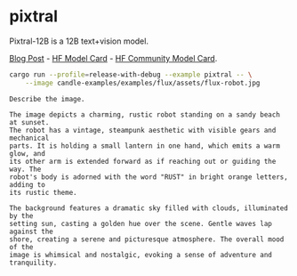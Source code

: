 # pixtral

Pixtral-12B is a 12B text+vision model.

[Blog Post](https://mistral.ai/news/pixtral-12b/) -
[HF Model Card](https://huggingface.co/mistralai/Pixtral-12B-2409) -
[HF Community Model Card](https://huggingface.co/mistral-community/pixtral-12b).

```bash
cargo run --profile=release-with-debug --example pixtral -- \
    --image candle-examples/examples/flux/assets/flux-robot.jpg
```

```
Describe the image.

The image depicts a charming, rustic robot standing on a sandy beach at sunset.
The robot has a vintage, steampunk aesthetic with visible gears and mechanical
parts. It is holding a small lantern in one hand, which emits a warm glow, and
its other arm is extended forward as if reaching out or guiding the way. The
robot's body is adorned with the word "RUST" in bright orange letters, adding to
its rustic theme.

The background features a dramatic sky filled with clouds, illuminated by the
setting sun, casting a golden hue over the scene. Gentle waves lap against the
shore, creating a serene and picturesque atmosphere. The overall mood of the
image is whimsical and nostalgic, evoking a sense of adventure and tranquility.
```

